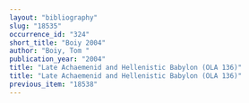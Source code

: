 ```yaml
---
layout: "bibliography"
slug: "18535"
occurrence_id: "324"
short_title: "Boiy 2004"
author: "Boiy, Tom "
publication_year: "2004"
title: "Late Achaemenid and Hellenistic Babylon (OLA 136)"
title: "Late Achaemenid and Hellenistic Babylon (OLA 136)"
previous_item: "18538"
---
```

